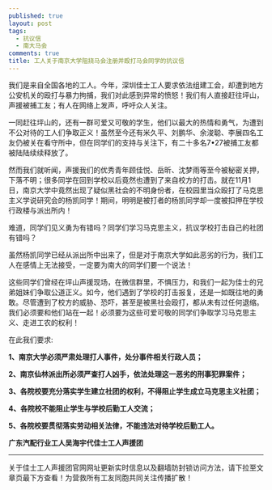 ```yaml
---
published: true
layout: post
tags: 
  - 抗议信
  - 南大马会
comments: true
title: 工人关于南京大学阻挠马会注册并殴打马会同学的抗议信
---
```



我们是来自全国各地的工人。今年，深圳佳士工人要求依法组建工会，却遭到地方公安机关的殴打与暴力拘捕，我们对此感到异常的愤怒！我们有人直接赶往坪山，声援被捕工友；有人在网络上发声，呼吁众人关注。

一同赶往坪山的，还有一群可爱又可敬的学生，他们以最大的热情和勇气，为遭到不公对待的工人们争取正义！虽然至今还有米久平、刘鹏华、余浚聪、李展四名工友仍被关在看守所中，但在同学们的支持与关注下，有二十多名7•27被捕工友都被陆陆续续释放了。

然而我们就听闻，声援我们的优秀青年顾佳悦、岳昕、沈梦雨等至今被秘密关押，下落不明；很多同学在回到学校以后竟然也遭到了来自校方的打击。就在11月1日，南京大学中竟然出现了疑似黑社会的不明身份者，在校园里当众殴打了马克思主义学说研究会的杨凯同学！期间，明明是被打者的杨凯同学却一度被扣押在学校行政楼与派出所内！

难道，同学们见义勇为有错吗？同学们学习马克思主义，抗议学校打击自己的社团有错吗？

虽然杨凯同学已经从派出所中出来了，但是对于南京大学如此恶劣的行为，我们工人在感情上无法接受，一定要为南大的同学们要一个说法！

这些同学们曾经在坪山声援现场，在微信群里，不惧压力，和我们一起为佳士的兄弟姐妹们争取公道正义。如今，他们遇到了学校的打击报复，还是一如既往地的勇敢。尽管遭到了校方的威胁、恐吓，甚至是被黑社会殴打，都从未有过任何退缩。我们必须要和他们站在一起！必须要为这些可爱可敬的同学们争取学习马克思主义、走进工农的权利！

在此我们要求:

**1、南京大学必须严肃处理打人事件，处分事件相关行政人员；**

**2、南京仙林派出所必须严查打人凶手，依法处理这一恶劣的刑事犯罪案件；**

**3、各院校要充分落实学生建立社团的权利，不得阻止学生成立马克思主义社团；**

**4、各院校不能阻止学生与学校后勤工人交流；**

**5、各院校要贯彻落实劳动相关法律，不能违法对待学校后勤工人。**

**广东汽配行业工人吴海宇代佳士工人声援团**

---
关于佳士工人声援团官网网址更新实时信息以及翻墙防封锁访问方法，请下拉至文章页最下方查看！为营救所有工友同胞共同关注传播扩散！

